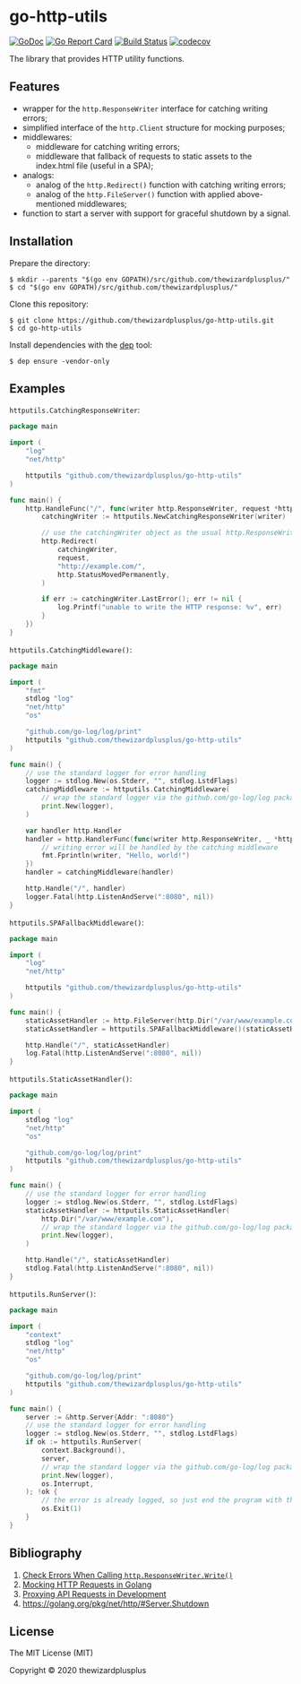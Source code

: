 # go-http-utils

[![GoDoc](https://godoc.org/github.com/thewizardplusplus/go-http-utils?status.svg)](https://godoc.org/github.com/thewizardplusplus/go-http-utils)
[![Go Report Card](https://goreportcard.com/badge/github.com/thewizardplusplus/go-http-utils)](https://goreportcard.com/report/github.com/thewizardplusplus/go-http-utils)
[![Build Status](https://travis-ci.org/thewizardplusplus/go-http-utils.svg?branch=master)](https://travis-ci.org/thewizardplusplus/go-http-utils)
[![codecov](https://codecov.io/gh/thewizardplusplus/go-http-utils/branch/master/graph/badge.svg)](https://codecov.io/gh/thewizardplusplus/go-http-utils)

The library that provides HTTP utility functions.

## Features

- wrapper for the `http.ResponseWriter` interface for catching writing errors;
- simplified interface of the `http.Client` structure for mocking purposes;
- middlewares:
  - middleware for catching writing errors;
  - middleware that fallback of requests to static assets to the index.html file (useful in a SPA);
- analogs:
  - analog of the `http.Redirect()` function with catching writing errors;
  - analog of the `http.FileServer()` function with applied above-mentioned middlewares;
- function to start a server with support for graceful shutdown by a signal.

## Installation

Prepare the directory:

```
$ mkdir --parents "$(go env GOPATH)/src/github.com/thewizardplusplus/"
$ cd "$(go env GOPATH)/src/github.com/thewizardplusplus/"
```

Clone this repository:

```
$ git clone https://github.com/thewizardplusplus/go-http-utils.git
$ cd go-http-utils
```

Install dependencies with the [dep](https://golang.github.io/dep/) tool:

```
$ dep ensure -vendor-only
```

## Examples

`httputils.CatchingResponseWriter`:

```go
package main

import (
	"log"
	"net/http"

	httputils "github.com/thewizardplusplus/go-http-utils"
)

func main() {
	http.HandleFunc("/", func(writer http.ResponseWriter, request *http.Request) {
		catchingWriter := httputils.NewCatchingResponseWriter(writer)

		// use the catchingWriter object as the usual http.ResponseWriter interface
		http.Redirect(
			catchingWriter,
			request,
			"http://example.com/",
			http.StatusMovedPermanently,
		)

		if err := catchingWriter.LastError(); err != nil {
			log.Printf("unable to write the HTTP response: %v", err)
		}
	})
}
```

`httputils.CatchingMiddleware()`:

```go
package main

import (
	"fmt"
	stdlog "log"
	"net/http"
	"os"

	"github.com/go-log/log/print"
	httputils "github.com/thewizardplusplus/go-http-utils"
)

func main() {
	// use the standard logger for error handling
	logger := stdlog.New(os.Stderr, "", stdlog.LstdFlags)
	catchingMiddleware := httputils.CatchingMiddleware(
		// wrap the standard logger via the github.com/go-log/log package
		print.New(logger),
	)

	var handler http.Handler
	handler = http.HandlerFunc(func(writer http.ResponseWriter, _ *http.Request) {
		// writing error will be handled by the catching middleware
		fmt.Fprintln(writer, "Hello, world!")
	})
	handler = catchingMiddleware(handler)

	http.Handle("/", handler)
	logger.Fatal(http.ListenAndServe(":8080", nil))
}
```

`httputils.SPAFallbackMiddleware()`:

```go
package main

import (
	"log"
	"net/http"

	httputils "github.com/thewizardplusplus/go-http-utils"
)

func main() {
	staticAssetHandler := http.FileServer(http.Dir("/var/www/example.com"))
	staticAssetHandler = httputils.SPAFallbackMiddleware()(staticAssetHandler)

	http.Handle("/", staticAssetHandler)
	log.Fatal(http.ListenAndServe(":8080", nil))
}
```

`httputils.StaticAssetHandler()`:

```go
package main

import (
	stdlog "log"
	"net/http"
	"os"

	"github.com/go-log/log/print"
	httputils "github.com/thewizardplusplus/go-http-utils"
)

func main() {
	// use the standard logger for error handling
	logger := stdlog.New(os.Stderr, "", stdlog.LstdFlags)
	staticAssetHandler := httputils.StaticAssetHandler(
		http.Dir("/var/www/example.com"),
		// wrap the standard logger via the github.com/go-log/log package
		print.New(logger),
	)

	http.Handle("/", staticAssetHandler)
	stdlog.Fatal(http.ListenAndServe(":8080", nil))
}
```

`httputils.RunServer()`:

```go
package main

import (
	"context"
	stdlog "log"
	"net/http"
	"os"

	"github.com/go-log/log/print"
	httputils "github.com/thewizardplusplus/go-http-utils"
)

func main() {
	server := &http.Server{Addr: ":8080"}
	// use the standard logger for error handling
	logger := stdlog.New(os.Stderr, "", stdlog.LstdFlags)
	if ok := httputils.RunServer(
		context.Background(),
		server,
		// wrap the standard logger via the github.com/go-log/log package
		print.New(logger),
		os.Interrupt,
	); !ok {
		// the error is already logged, so just end the program with the error status
		os.Exit(1)
	}
}
```

## Bibliography

1. [Check Errors When Calling `http.ResponseWriter.Write()`](https://stackoverflow.com/a/43976633)
2. [Mocking HTTP Requests in Golang](https://www.thegreatcodeadventure.com/mocking-http-requests-in-golang/)
3. [Proxying API Requests in Development](https://create-react-app.dev/docs/proxying-api-requests-in-development/)
4. https://golang.org/pkg/net/http/#Server.Shutdown

## License

The MIT License (MIT)

Copyright &copy; 2020 thewizardplusplus
